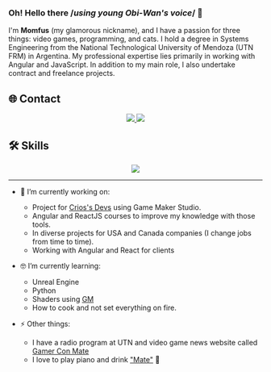 ### Oh! Hello there /*using young Obi-Wan's voice*/ 👋 


I'm **Momfus** (my glamorous nickname), and I have a passion for three things: video games, programming, and cats. I hold a degree in Systems Engineering from the National Technological University of Mendoza (UTN FRM) in Argentina. My professional expertise lies primarily in working with Angular and JavaScript. In addition to my main role, I also undertake contract and freelance projects.


 ## 🌐 Contact
<p align="center">
 <a href="https://www.linkedin.com/in/julianmunozvelazquez/">
   <img src="https://skillicons.dev/icons?i=linkedin"/>
 </a>
 <a href="https://twitter.com/momfus">
   <img src="https://skillicons.dev/icons?i=twitter"/>
 </a>
</p>


## 🛠️ Skills
<p align="center">
  <a href="https://allmylinks.com/momfus">
    <img src="https://skillicons.dev/icons?i=angular,react,html,js,ts,gamemakerstudio,css,bootstrap,tailwind,git,github,gitlab,bitbucket,vscode,cypress,firebase,jenkins,figma,ps,postman&perline=10&theme=light" />
  </a>
</p>


______
  - 🔭 I’m currently working on:
    * Project for [Crios's Devs](https://criosdevs.com/) using Game Maker Studio.
    * Angular and ReactJS courses to improve my knowledge with those tools.
    * In diverse projects for USA and Canada companies (I change jobs from time to time).
    * Working with Angular and React for clients 
  
  - 🤓 I’m currently learning:
    * Unreal Engine
    * Python
    * Shaders using [GM](https://gamemaker.io/)
    * How to cook and not set everything on fire.

  - ⚡ Other things:
    * I have a radio program at UTN and video game news website called [Gamer Con Mate](gamerconmate.com)
    * I love to play piano and drink ["Mate"](https://en.wikipedia.org/wiki/Mate_(drink)) 🧉

    
